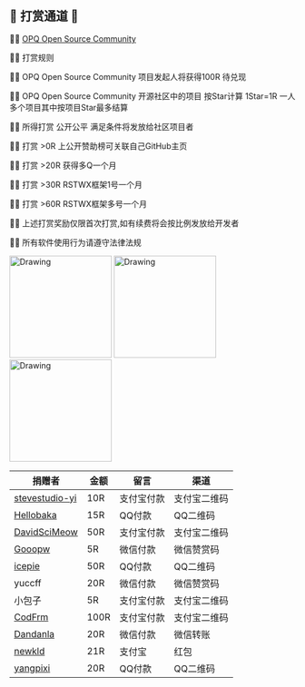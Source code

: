 ## 🎈 打赏通道 🎈

🦀️🦀️ [OPQ Open Source Community](https://github.com/opq-osc)

🦀️🦀️ 打赏规则

🦀️🦀️ OPQ Open Source Community 项目发起人将获得100R 待兑现

🦀️🦀️ OPQ Open Source Community 开源社区中的项目 按Star计算 1Star=1R 一人多个项目其中按项目Star最多结算

🦀️🦀️ 所得打赏 公开公平 满足条件将发放给社区项目者

🦀️🦀️ 打赏 >0R 上公开赞助榜可关联自己GitHub主页

🦀️🦀️ 打赏 >20R 获得多Q一个月 

🦀️🦀️ 打赏 >30R RSTWX框架1号一个月

🦀️🦀️ 打赏 >60R RSTWX框架多号一个月

🦀️🦀️ 上述打赏奖励仅限首次打赏,如有续费将会按比例发放给开发者

🦀️🦀️ 所有软件使用行为请遵守法律法规

<img src="https://camo.githubusercontent.com/39e00fdd4321a8da5d4fb737d0d15934c190c3e98f8217752768fd4e4fc59fd8/68747470733a2f2f692e6c6f6c692e6e65742f323032312f30362f30362f763871426c3567506e5341723163472e6a7067" alt="Drawing" width="180px" />      <img src="https://camo.githubusercontent.com/b7a527da0c5ff7141f580d458993b48cd6968497ab55316cf25765af23b4b364/68747470733a2f2f692e6c6f6c692e6e65742f323032312f30362f30362f735854384d3237794f346a455061782e6a7067" alt="Drawing" width="180px" />      <img src="https://camo.githubusercontent.com/a70f2c496a364240de21d5d5a68bf98d50e3153208436729612f6cc1265943a4/68747470733a2f2f692e6c6f6c692e6e65742f323032312f30362f31302f4d7746495a726d41387663487035532e6a7067" alt="Drawing" width="180px" />


| 捐赠者          |  金额 |     留言    |     渠道  | 
| -------------- | ---------- |----------- |----------- |
| [stevestudio-yi](https://github.com/stevestudio-yi)          | 10R     |支付宝付款|支付宝二维码|
| [Hellobaka](https://github.com/Hellobaka)          | 15R     |QQ付款|QQ二维码|
| [DavidSciMeow](https://github.com/DavidSciMeow)          | 50R     |支付宝付款|支付宝二维码|
| [Gooopw](https://github.com/Gooopw)          | 5R     |微信付款|微信赞赏码|
| [icepie](https://github.com/icepie)          | 50R     |QQ付款|QQ二维码|
| yuccff         | 20R     |微信付款|微信赞赏码|
|     小包子    | 5R     |支付宝付款|支付宝二维码|
| [CodFrm](https://github.com/CodFrm)       | 100R     |支付宝付款|支付宝二维码|
| [Dandanla](https://github.com/Dandanla)          | 20R     |微信付款|微信转账|
| [newkld](https://github.com/newkld)          | 21R     |支付宝|红包|
| [yangpixi](https://github.com/yangpixi)          | 20R     |QQ付款|QQ二维码|
